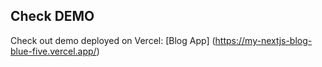 ## Check DEMO 
Check out demo deployed on Vercel: [Blog App] (https://my-nextjs-blog-blue-five.vercel.app/)
